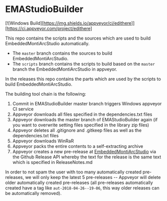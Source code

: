 # EMAStudioBuilder

[![Windows Build][https://img.shields.io/appveyor/ci/edithere]][https://ci.appveyor.com/project/edithere]

This repo contains the scripts and the sources which are used to build EmbeddedMontiArcStudio automatically.

* The `master` branch contains the sources to build EmbeddedMontiArcStudio.
* The `scripts` branch contains the scripts to build based on the `master` branch the EmbeddedMontiArcStudio in appveyor.

In the releases this repo contains the parts which are used by the scripts to build EmbeddedMontiArcStudio.

The building tool chain is the following:
1)	Commit in EMAStudioBuilder master branch triggers Windows appveyor CI service
2)	Appveyor downloads all files specified in the dependencies.txt files
3)	Appveyor downloads the master branch of EMAStudioBuilder again (if you want to overwrite setting files specified in the library zip files)
4)	Appveyor deletes all .gitignore and .gitkeep files as well as the dependencies.txt files
5)	Appveyor downloads WinRaR
6)	Appveyor packs the entire contents to a self-extracting archive
7)	Appveyor creates a new pre-release at [EmbeddedMontiArcStudio](https://github.com/EmbeddedMontiArc/EmbeddedMontiArcStudio) via the Github Release API whereby the text for the release is the same text which is specified in ReleaseNotes.md

In order to not spam the user with too many automatically created pre-releases, we will only keep the latest 5 pre-releases -- Appveyor will delete older automatically created pre-releases (all pre-releases automatically created have a tag like `aut-2018-04-26--19-06`, this way older releases can be automatically removed).
